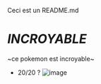 Ceci est un README.md 
# ***INCROYABLE***
~ce pokemon est incroyable~
* 20/20 ?
  ![image](https://github.com/user-attachments/assets/8ab00d67-0d5f-4498-ae48-a45e62806e61)
